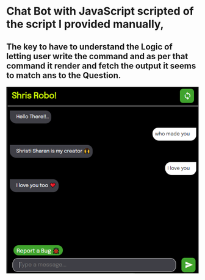 # Chat Bot with JavaScript scripted of the script I provided manually, 

## The key to have to understand the Logic of letting user write the command and as per that command it render and fetch the output it seems to match ans to the Question.

![alt text](image.png)

